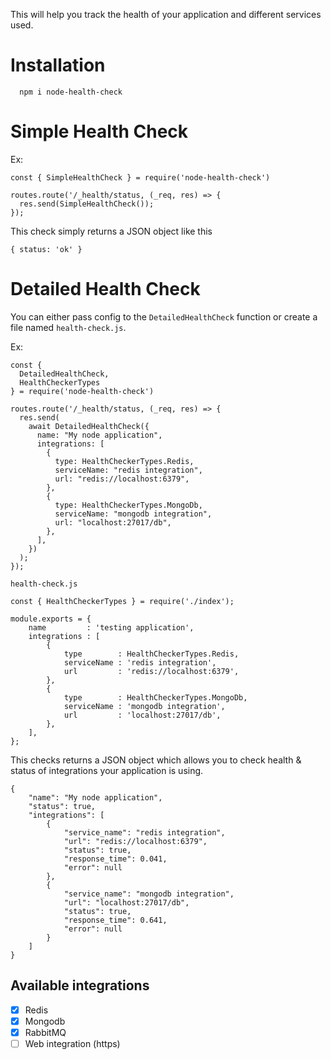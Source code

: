 This will help you track the health of your application and different services used.

# Installation

```
  npm i node-health-check
```

# Simple Health Check

Ex:

```
const { SimpleHealthCheck } = require('node-health-check')

routes.route('/_health/status, (_req, res) => {
  res.send(SimpleHealthCheck());
});

```

This check simply returns a JSON object like this

```
{ status: 'ok' }
```

# Detailed Health Check

You can either pass config to the `DetailedHealthCheck` function or create a file named `health-check.js`.

Ex:

```
const {
  DetailedHealthCheck,
  HealthCheckerTypes
} = require('node-health-check')

routes.route('/_health/status, (_req, res) => {
  res.send(
    await DetailedHealthCheck({
      name: "My node application",
      integrations: [
        {
          type: HealthCheckerTypes.Redis,
          serviceName: "redis integration",
          url: "redis://localhost:6379",
        },
        {
          type: HealthCheckerTypes.MongoDb,
          serviceName: "mongodb integration",
          url: "localhost:27017/db",
        },
      ],
    })
  );
});

```

`health-check.js`
```
const { HealthCheckerTypes } = require('./index');

module.exports = {
    name         : 'testing application',
    integrations : [
        {
            type        : HealthCheckerTypes.Redis,
            serviceName : 'redis integration',
            url         : 'redis://localhost:6379',
        },
        {
            type        : HealthCheckerTypes.MongoDb,
            serviceName : 'mongodb integration',
            url         : 'localhost:27017/db',
        },
    ],
};
```

This checks returns a JSON object which allows you to check health & status of integrations your application is using.

```
{
    "name": "My node application",
    "status": true,
    "integrations": [
        {
            "service_name": "redis integration",
            "url": "redis://localhost:6379",
            "status": true,
            "response_time": 0.041,
            "error": null
        },
        {
            "service_name": "mongodb integration",
            "url": "localhost:27017/db",
            "status": true,
            "response_time": 0.641,
            "error": null
        }
    ]
}
```

## Available integrations

- [x] Redis
- [x] Mongodb
- [x] RabbitMQ
- [ ] Web integration (https)
